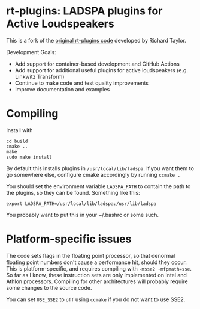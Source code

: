 # rt-plugins: LADSPA plugins for Active Loudspeakers

This is a fork of the [original rt-plugins code](https://faculty.tru.ca/rtaylor/rt-plugins/index.html) developed by Richard Taylor.

Development Goals:
- Add support for container-based development and GitHub Actions
- Add support for additional useful plugins for active loudspeakers (e.g. Linkwitz Transform)
- Continue to make code and test quality improvements
- Improve documentation and examples

# Compiling

Install with

    cd build
    cmake ..
    make
    sudo make install

By default this installs plugins in `/usr/local/lib/ladspa`.  If
you want them to go somewhere else, configure cmake accordingly
by running `ccmake .`

You should set the environment variable `LADSPA_PATH` to contain the
path to the plugins, so they can be found.  Something like this:

    export LADSPA_PATH=/usr/local/lib/ladspa:/usr/lib/ladspa

You probably want to put this in your ~/.bashrc or some such.


# Platform-specific issues

The code sets flags in the floating point processor, so that denormal floating
point numbers don't cause a performance hit, should they occur.  This is
platform-specific, and requires compiling with `-msse2 -mfpmath=sse`.  So far as
I know, these instruction sets are only implemented on Intel and Athlon
processors.  Compiling for other architectures will probably require some
changes to the source code.

You can set `USE_SSE2` to `off` using `ccmake` if you do not want to use SSE2.
